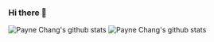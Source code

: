 ### Hi there 👋

![Payne Chang's github stats](https://github-readme-stats.vercel.app/api?username=MoreBlue&theme=radical) 
![Payne Chang's github stats](https://github-readme-stats.vercel.app/api?username=MoreBlue&show_icons=true&theme=radical) 



<!--
**MoreBlue/MoreBlue** is a ✨ _special_ ✨ repository because its `README.md` (this file) appears on your GitHub profile.

Here are some ideas to get you started:

- 🔭 I’m currently working on ...
- 🌱 I’m currently learning ...
- 👯 I’m looking to collaborate on ...
- 🤔 I’m looking for help with ...
- 💬 Ask me about ...
- 📫 How to reach me: ...
- 😄 Pronouns: ...
- ⚡ Fun fact: ...
-->

